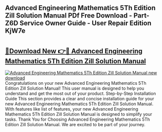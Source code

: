 ## Advanced Engineering Mathematics 5Th Edition Zill Solution Manual PDf Free Download - Part-Z6D Service Owner Guide - User Repair Edition KjW7e

# <h2><a href="http://bc27633.oget.top/?id=Advanced+Engineering+Mathematics+5Th+Edition+Zill+Solution+Manual">🔗Download New 👉🔴 Advanced Engineering Mathematics 5Th Edition Zill Solution Manual</a></h2>

[![Advanced Engineering Mathematics 5Th Edition Zill Solution Manual new download](https://i.imgur.com/5g1atiW.png)](http://bc27633.oget.top/?id=Advanced+Engineering+Mathematics+5Th+Edition+Zill+Solution+Manual)
Congratulations on your new Advanced Engineering Mathematics 5Th Edition Zill Solution Manual! This user manual is designed to help you understand and get the most out of your product. Step-by-Step Installation Guide This section provides a clear and concise installation guide for your new Advanced Engineering Mathematics 5Th Edition Zill Solution Manual. With features like list of features, your new Advanced Engineering Mathematics 5Th Edition Zill Solution Manual is designed to simplify your tasks. Thank You for Choosing Advanced Engineering Mathematics 5Th Edition Zill Solution Manual. We are excited to be part of your journey.

